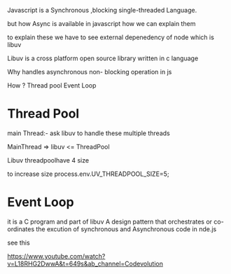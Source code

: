 
Javascript is a Synchronous ,blocking single-threaded Language.


but how Async is available in javascript how we can explain them

to explain these we have to see external depenedency of node which is libuv

Libuv 
is a cross platform open source library written in c language

Why handles asynchronous non- blocking operation in js

How ?
Thread pool 
Event Loop



# Thread Pool
main Thread:-
ask libuv to handle these multiple threads 

MainThread  => libuv
					<=  ThreadPool

Libuv threadpoolhave 4 size

to increase size process.env.UV_THREADPOOL_SIZE=5;


# Event Loop
it is a C program and part of libuv 
A design pattern that orchestrates or co-ordinates the excution of synchronous and Asynchronous code in nde.js

see this

https://www.youtube.com/watch?v=L18RHG2DwwA&t=649s&ab_channel=Codevolution